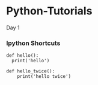 # Python-Tutorials
Day 1
### Ipython Shortcuts

    def hello():
      print('hello')

    def hello_twice():
        print('hello twice')
      
